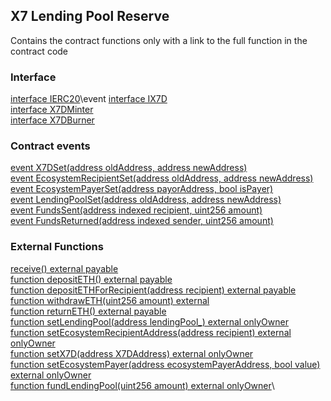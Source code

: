 ## X7 Lending Pool Reserve

Contains the contract functions only with a link to the full function in the contract code

### Interface

[interface IERC20](/contracts/contract-source-code/X7LendingPoolReserve.sol#L130)\event
[interface IX7D](/contracts/contract-source-code/X7D.sol#L134)\
[interface X7DMinter](/contracts/contract-source-code/X7D.sol#L139)\
[interface X7DBurner](/contracts/contract-source-code/X7D.sol#L150)

### Contract events

[event X7DSet(address oldAddress, address newAddress)](/contracts/contract-source-code/X7LendingPoolReserve.sol#L185)\
[event EcosystemRecipientSet(address oldAddress, address newAddress)](/contracts/contract-source-code/X7LendingPoolReserve.sol#L186)\
[event EcosystemPayerSet(address payorAddress, bool isPayer)](/contracts/contract-source-code/X7LendingPoolReserve.sol#L187)\
[event LendingPoolSet(address oldAddress, address newAddress)](/contracts/contract-source-code/X7LendingPoolReserve.sol#L188)\
[event FundsSent(address indexed recipient, uint256 amount)](/contracts/contract-source-code/X7LendingPoolReserve.sol#L189)\
[event FundsReturned(address indexed sender, uint256 amount)](/contracts/contract-source-code/X7LendingPoolReserve.sol#L190)

### External Functions

[receive() external payable](/contracts/contract-source-code/X7LendingPoolReserve.sol#L200)\
[function depositETH() external payable](/contracts/contract-source-code/X7LendingPoolReserve.sol#L210)\
[function depositETHForRecipient(address recipient) external payable](/contracts/contract-source-code/X7LendingPoolReserve.sol#L214)\
[function withdrawETH(uint256 amount) external](/contracts/contract-source-code/X7LendingPoolReserve.sol#L218)\
[function returnETH() external payable](/contracts/contract-source-code/X7LendingPoolReserve.sol#L225)\
[function setLendingPool(address lendingPool\_) external onlyOwner](/contracts/contract-source-code/X7LendingPoolReserve.sol#L229)\
[function setEcosystemRecipientAddress(address recipient) external onlyOwner](/contracts/contract-source-code/X7LendingPoolReserve.sol#L237)\
[function setX7D(address X7DAddress) external onlyOwner](/contracts/contract-source-code/X7LendingPoolReserve.sol#L245)\
[function setEcosystemPayer(address ecosystemPayerAddress, bool value) external onlyOwner](/contracts/contract-source-code/X7LendingPoolReserve.sol#L253)\
[function fundLendingPool(uint256 amount) external onlyOwner](/contracts/contract-source-code/X7LendingPoolReserve.sol#L260)\
